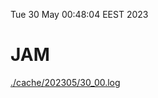 Tue 30 May 00:48:04 EEST 2023
# JAM
<a href='./cache/202305/30_00.log'>./cache/202305/30_00.log</a>

